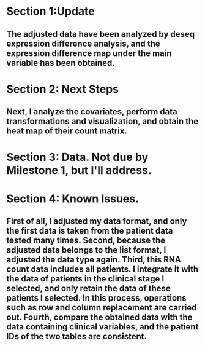 # Section 1:Update

## The adjusted data have been analyzed by deseq expression difference analysis, and the expression difference map under the main variable has been obtained.


# Section 2: Next Steps

## Next, I analyze the covariates, perform data transformations and visualization, and obtain the heat map of their count matrix.

# Section 3: Data.  Not due by Milestone 1, but I'll address.

# Section 4: Known Issues.

## First of all, I adjusted my data format, and only the first data is taken from the patient data tested many times. Second, because the adjusted data belongs to the list format, I adjusted the data type again. Third, this RNA count data includes all patients. I integrate it with the data of patients in the clinical stage I selected, and only retain the data of these patients I selected. In this process, operations such as row and column replacement are carried out. Fourth, compare the obtained data with the data containing clinical variables, and the patient IDs of the two tables are consistent.
